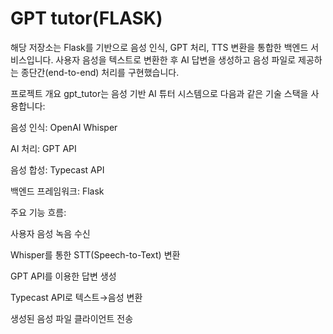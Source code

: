 # GPT tutor(FLASK)
해당 저장소는 Flask를 기반으로 음성 인식, GPT 처리, TTS 변환을 통합한 백엔드 서비스입니다. 사용자 음성을 텍스트로 변환한 후 AI 답변을 생성하고 음성 파일로 제공하는 종단간(end-to-end) 처리를 구현했습니다.

프로젝트 개요
gpt_tutor는 음성 기반 AI 튜터 시스템으로 다음과 같은 기술 스택을 사용합니다:

음성 인식: OpenAI Whisper

AI 처리: GPT API

음성 합성: Typecast API

백엔드 프레임워크: Flask

주요 기능 흐름:

사용자 음성 녹음 수신

Whisper를 통한 STT(Speech-to-Text) 변환

GPT API를 이용한 답변 생성

Typecast API로 텍스트→음성 변환

생성된 음성 파일 클라이언트 전송
